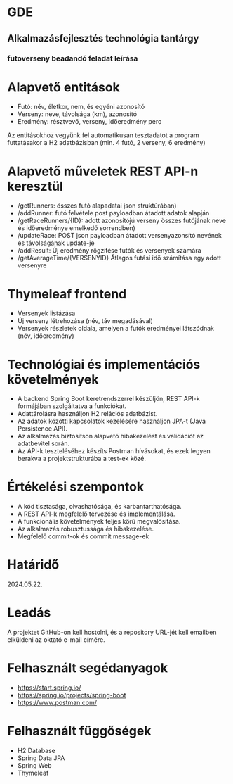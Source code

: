 # GDE
## Alkalmazásfejlesztés technológia tantárgy
### futoverseny beadandó feladat leírása

# Alapvető entitások
- Futó: név, életkor, nem, és egyéni azonosító
- Verseny:  neve, távolsága (km), azonosító
- Eredmény: résztvevő, verseny, időeredmény perc

Az entitásokhoz vegyünk fel automatikusan tesztadatot a program futtatásakor a H2 adatbázisban (min. 4 futó, 2 verseny, 6 eredmény)

# Alapvető műveletek REST API-n keresztül
- /getRunners: összes futó alapadatai json struktúrában)
- /addRunner: futó felvétele post payloadban átadott adatok alapján
- /getRaceRunners/{ID}: adott azonosítójú verseny összes futójának neve és időeredménye emelkedő sorrendben)
- /updateRace: POST json payloadban átadott versenyazonsító nevének és távolságának update-je
- /addResult: Új eredmény rögzítése futók és versenyek számára
- /getAverageTime/{VERSENYID} Átlagos futási idő számítása egy adott versenyre

# Thymeleaf frontend
- Versenyek listázása
- Új verseny létrehozása (név, táv megadásával)
- Versenyek részletek oldala, amelyen a futók eredményei látszódnak (név, időeredmény)

# Technológiai és implementációs követelmények
- A backend Spring Boot keretrendszerrel készüljön, REST API-k formájában szolgáltatva a funkciókat. 
- Adattárolásra használjon H2 relációs adatbázist.
- Az adatok közötti kapcsolatok kezelésére használjon JPA-t (Java Persistence API).
- Az alkalmazás biztosítson alapvető hibakezelést és validációt az adatbevitel során.
- Az API-k teszteléséhez készíts Postman hívásokat, és ezek legyen berakva a projektstrukturába a test-ek közé.

# Értékelési szempontok
- A kód tisztasága, olvashatósága, és karbantarthatósága.
- A REST API-k megfelelő tervezése és implementálása.
- A funkcionális követelmények teljes körű megvalósítása.
- Az alkalmazás robusztussága és hibakezelése.
- Megfelelő commit-ok és commit message-ek

# Határidő
2024.05.22.

# Leadás
A projektet GitHub-on kell hostolni, és a repository URL-jét kell emailben elküldeni az oktató e-mail címére.

# Felhasznált segédanyagok
- https://start.spring.io/
- https://spring.io/projects/spring-boot
- https://www.postman.com/

# Felhasznált függőségek
- H2 Database
- Spring Data JPA
- Spring Web
- Thymeleaf